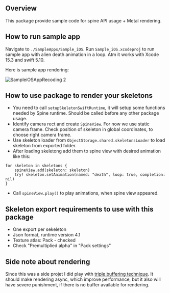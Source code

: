 ## Overview

This package provide sample code for spine API usage + Metal rendering.

## How to run sample app

Navigate to `./SampleApps/Sample_iOS`. Run `Sample_iOS.xcodeproj` to run sample app with alien death animation in a loop.
Atm it works with Xcode 15.3 and swift 5.10.

Here is sample app rendering:

![SampleiOSAppRecoding 2](https://github.com/NikolayJuly/swift-spine-rendering/assets/699116/023e1cd3-2d5d-487b-a54e-2712276b7906)

## How to use package to render your skeletons

- You need to call `setupSkeletonSwiftRuntime`, it will setup some functions needed by Spine runtime. Should be called before any other package usage.
- Identify camera rect and create `SpineView`. For now we use static camera frame. Check position of skeleton in global coordinates, to choose right camera frame.
- Use skeleton loader from `ObjectStorage.shared.skeletonsLoader` to load skeleton from exported folder.
- After loading skeletong add them to spine view with desired animation like this:
```
for skeleton in skeletons {
    spineView.add(skeleton: skeleton)
    try! skeleton.setAnimation(named: "death", loop: true, completion: nil)
}
```
- Call `spineView.play()` to play animations, when spine view appeared.
 
## Skeleton export requirements to use with this package

- One export per sekeleton
- Json format, runtime version 4.1
- Texture atlas: Pack - checked
- Check "Premultiplied alpha" in "Pack settings"

## Side note about rendering

Since this was a side projet I did play with [triple buffering technique](https://developer.apple.com/library/archive/documentation/3DDrawing/Conceptual/MTLBestPracticesGuide/TripleBuffering.html). 
It should make rendering async, which improve performance, but it also will have severe punishment, if there is no buffer available for rendering.
